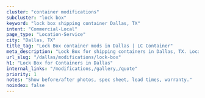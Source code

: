 ```yaml
---
cluster: "container modifications"
subcluster: "lock box"
keyword: "lock box shipping container Dallas, TX"
intent: "Commercial-Local"
page_type: "Location-Service"
city: "Dallas, TX"
title_tag: "Lock Box container mods in Dallas | LC Container"
meta_description: "Lock Box for shipping containers in Dallas, TX. Local fabrication & pro install. LC Container — Since 2003. Get a quote."
url_slug: "/dallas/modifications/lock-box"
h1: "Lock Box for Containers in Dallas"
internal_links: "/modifications,/gallery,/quote"
priority: 1
notes: "Show before/after photos, spec sheet, lead times, warranty."
noindex: false
---
```


<!-- TODO: Add unique city/inventory copy, images, and internal links here. -->
